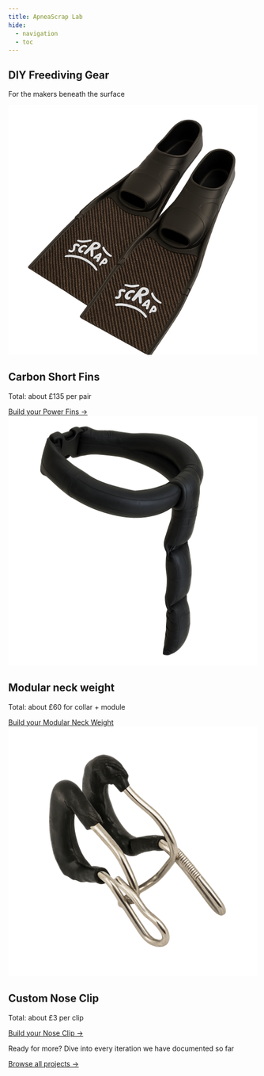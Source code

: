 ```yaml
---
title: ApneaScrap Lab
hide:
  - navigation
  - toc
---
```


<div class="hero-home">
  <section class="hero-intro">
    <h1>DIY Freediving Gear</h1>
    <p class="hero-subtitle">For the makers beneath the surface</p>
  </section>

  <section class="hero-shields" aria-label="Featured projects">
    <article class="hero-shield">
      <img src="assets/hero/short-fins.png" alt="Illustration of the compress short fins project" loading="lazy" />
      <div class="hero-shield__body">
        <h2>Carbon Short Fins</h2>
        <p class="hero-shield__price">Total: about £135 per pair</p>
        <a class="hero-shield__link" href="projects/short-fins/v1/power-fins/">Build your Power Fins -></a>
      </div>
    </article>
    <article class="hero-shield">
      <img src="assets/hero/neck-weight.png" alt="Illustration of the modular neck weight" loading="lazy" />
      <div class="hero-shield__body">
        <h2>Modular neck weight</h2>
        <p class="hero-shield__price">Total: about £60 for collar + module</p>
        <a class="hero-shield__link" href="projects/neck-weight/index.md">Build your Modular Neck Weight </a>
      </div>
    </article>
    <article class="hero-shield">
      <img src="assets/hero/nose-clip.png" alt="Illustration of the low-profile nose clip" loading="lazy" />
      <div class="hero-shield__body">
        <h2>Custom Nose Clip</h2>
        <p class="hero-shield__price">Total: about £3 per clip</p>
        <a class="hero-shield__link" href="projects/nose-clip/v1/bike-spoke/">Build your Nose Clip -></a>
      </div>
    </article>
  </section>

  <section class="hero-projects-cta">
    <p>Ready for more? Dive into every iteration we have documented so far</p>
    <a class="hero-projects-cta__link" href="projects/">Browse all projects &rarr;</a>
  </section>
</div>
